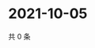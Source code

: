 # 2021-10-05

共 0 条

<!-- BEGIN WEIBO -->
<!-- 最后更新时间 Tue Oct 05 2021 03:08:59 GMT+0800 (China Standard Time) -->

<!-- END WEIBO -->
